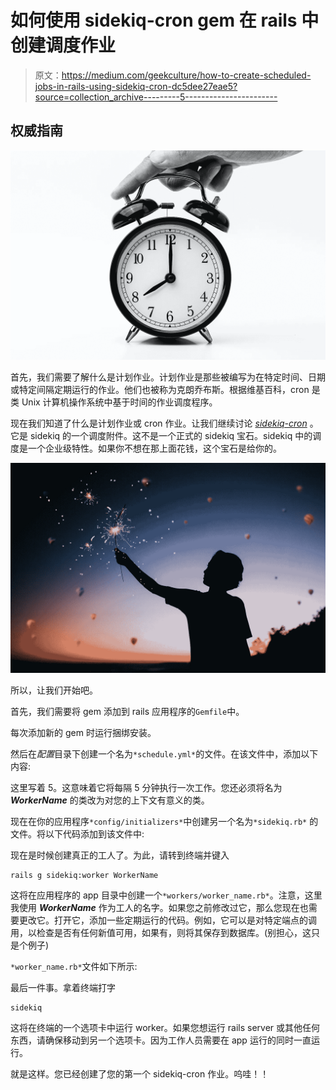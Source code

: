 # 如何使用 sidekiq-cron gem 在 rails 中创建调度作业

> 原文：<https://medium.com/geekculture/how-to-create-scheduled-jobs-in-rails-using-sidekiq-cron-dc5dee27eae5?source=collection_archive---------5----------------------->

## 权威指南

![](img/44ac69f75996257c14a06e6a99c9204c.png)

首先，我们需要了解什么是计划作业。计划作业是那些被编写为在特定时间、日期或特定间隔定期运行的作业。他们也被称为克朗乔布斯。根据维基百科，cron 是类 Unix 计算机操作系统中基于时间的作业调度程序。

现在我们知道了什么是计划作业或 cron 作业。让我们继续讨论 [*sidekiq-cron*](https://github.com/ondrejbartas/sidekiq-cron) 。它是 sidekiq 的一个调度附件。这不是一个正式的 sidekiq 宝石。sidekiq 中的调度是一个企业级特性。如果你不想在那上面花钱，这个宝石是给你的。

![](img/bc00c148f816024e47c197027fc4c4aa.png)

所以，让我们开始吧。

首先，我们需要将 gem 添加到 rails 应用程序的`Gemfile`中。

每次添加新的 gem 时运行捆绑安装。

然后在*配置*目录下创建一个名为`*schedule.yml*`的文件。在该文件中，添加以下内容:

这里写着 5。这意味着它将每隔 5 分钟执行一次工作。您还必须将名为 ***WorkerName*** 的类改为对您的上下文有意义的类。

现在在你的应用程序`*config/initializers*`中创建另一个名为`*sidekiq.rb*` 的文件。将以下代码添加到该文件中:

现在是时候创建真正的工人了。为此，请转到终端并键入

```
rails g sidekiq:worker WorkerName
```

这将在应用程序的 app 目录中创建一个`*workers/worker_name.rb*`。注意，这里我使用 ***WorkerName*** 作为工人的名字。如果您之前修改过它，那么您现在也需要更改它。打开它，添加一些定期运行的代码。例如，它可以是对特定端点的调用，以检查是否有任何新值可用，如果有，则将其保存到数据库。(别担心，这只是个例子)

`*worker_name.rb*`文件如下所示:

最后一件事。拿着终端打字

```
sidekiq
```

这将在终端的一个选项卡中运行 worker。如果您想运行 rails server 或其他任何东西，请确保移动到另一个选项卡。因为工作人员需要在 app 运行的同时一直运行。

就是这样。您已经创建了您的第一个 sidekiq-cron 作业。呜哇！！